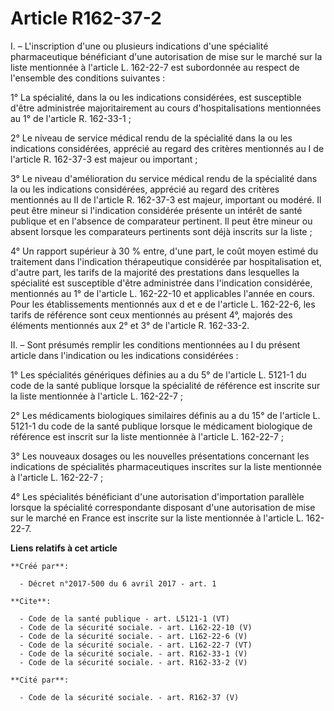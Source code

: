 # Article R162-37-2

I. – L'inscription d'une ou plusieurs indications d'une spécialité pharmaceutique bénéficiant d'une autorisation de mise sur
le marché sur la liste mentionnée à l'article L. 162-22-7 est subordonnée au respect de l'ensemble des conditions
suivantes : 

1° La spécialité, dans la ou les indications considérées, est susceptible d'être administrée majoritairement au cours
d'hospitalisations mentionnées au 1° de l'article R. 162-33-1 ; 

2° Le niveau de service médical rendu de la spécialité dans la ou les indications considérées, apprécié au regard des
critères mentionnés au I de l'article R. 162-37-3 est majeur ou important ; 

3° Le niveau d'amélioration du service médical rendu de la spécialité dans la ou les indications considérées, apprécié au
regard des critères mentionnés au II de l'article R. 162-37-3 est majeur, important ou modéré. Il peut être mineur si
l'indication considérée présente un intérêt de santé publique et en l'absence de comparateur pertinent. Il peut être mineur
ou absent lorsque les comparateurs pertinents sont déjà inscrits sur la liste ; 

4° Un rapport supérieur à 30 % entre, d'une part, le coût moyen estimé du traitement dans l'indication thérapeutique
considérée par hospitalisation et, d'autre part, les tarifs de la majorité des prestations dans lesquelles la spécialité est
susceptible d'être administrée dans l'indication considérée, mentionnés au 1° de l'article L. 162-22-10 et applicables
l'année en cours. Pour les établissements mentionnés aux d et e de l'article L. 162-22-6, les tarifs de référence sont ceux
mentionnés au présent 4°, majorés des éléments mentionnés aux 2° et 3° de l'article R. 162-33-2. 

II. – Sont présumés remplir les conditions mentionnées au I du présent article dans l'indication ou les indications
considérées : 

1° Les spécialités génériques définies au a du 5° de l'article L. 5121-1 du code de la santé publique lorsque la spécialité
de référence est inscrite sur la liste mentionnée à l'article L. 162-22-7 ; 

2° Les médicaments biologiques similaires définis au a du 15° de l'article L. 5121-1 du code de la santé publique lorsque le
médicament biologique de référence est inscrit sur la liste mentionnée à l'article L. 162-22-7 ; 

3° Les nouveaux dosages ou les nouvelles présentations concernant les indications de spécialités pharmaceutiques inscrites
sur la liste mentionnée à l'article L. 162-22-7 ; 

4° Les spécialités bénéficiant d'une autorisation d'importation parallèle lorsque la spécialité correspondante disposant
d'une autorisation de mise sur le marché en France est inscrite sur la liste mentionnée à l'article L. 162-22-7.

**Liens relatifs à cet article**

	**Créé par**:

	  - Décret n°2017-500 du 6 avril 2017 - art. 1

	**Cite**:

	  - Code de la santé publique - art. L5121-1 (VT)
	  - Code de la sécurité sociale. - art. L162-22-10 (V)
	  - Code de la sécurité sociale. - art. L162-22-6 (V)
	  - Code de la sécurité sociale. - art. L162-22-7 (VT)
	  - Code de la sécurité sociale. - art. R162-33-1 (V)
	  - Code de la sécurité sociale. - art. R162-33-2 (V)

	**Cité par**:

	  - Code de la sécurité sociale. - art. R162-37 (V)
